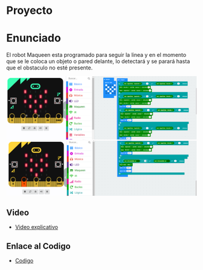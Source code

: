 # Proyecto
# Enunciado
El robot Maqueen esta programado para seguir la linea y en el momento que se le coloca un objeto o pared delante, lo detectará y se parará hasta que el obstaculo no esté presente.

![image](proyecto_1.PNG)
![image](proyecto2.PNG)

## Video
   - [Video explicativo](https://youtu.be/M0QLFFlwaQA)

## Enlace al Codigo

- [Codigo](microbitProyecto.hex)
